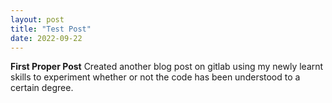 ```yaml
---
layout: post
title: "Test Post"
date: 2022-09-22
---
```

**First Proper Post**
Created another blog post on gitlab using my newly learnt skills to experiment whether or not the code has been
understood to a certain degree.
